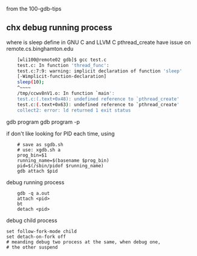 from the 100-gdb-tips
## chx debug running process
where is sleep define in GNU C and LLVM C
pthread_create have issue on remote.cs.binghamton.edu
```bash
    [wli100@remote02 gdb]$ gcc test.c
    test.c: In function 'thread_func':
    test.c:7:9: warning: implicit declaration of function 'sleep'
    [-Wimplicit-function-declaration]
    sleep(10);
    ^~~~~
    /tmp/ccwv8nV1.o: In function `main':
    test.c:(.text+0x48): undefined reference to `pthread_create'
    test.c:(.text+0x63): undefined reference to `pthread_create'
    collect2: error: ld returned 1 exit status
```
gdb program <processID>
gdb program -p <processID>

if don't like looking for PID each time, using
```shell
    # save as sgdb.sh
    # use: xgdb.sh a
    prog_bin=$1
    running_name=$(basename $prog_bin)
    pid=$(/sbin/pidof $running_name)
    gdb attach $pid
```

debug running process
```gdb
    gdb -q a.out
    attach <pid>
    bt
    detach <pid>
```

debug child process
```gdb
set follow-fork-mode child
set detach-on-fork off
# meanding debug two process at the same, when debug one,
# the other suspend
```
